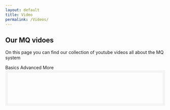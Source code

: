 ```yaml
---
layout: default
title: Video
permalink: /Videos/
---
```

<head>
  <meta charset="UTF-8">
  <meta name="viewport" content="width=device-width, initial-scale=1">
  <link rel="stylesheet" href="/css/video.css">
  <script type="module" src="https://1.www.s81c.com/common/carbon/web-components/tag/v2/latest/tabs.min.js"></script>
  <title>Videos</title>
</head>
<body>
    <div id="main">
        <div id="title">
            <h2>Our MQ vidoes</h2>
            <p>On this page you can find our collection of youtube videos all about the MQ system</p>
        </div>
        <div id="videosContainer">
            <style>
                .cds-ce-demo-devenv--tab-panels{flex:1;align-self:stretch;padding:3rem;overflow:scroll;max-height:65vh;border-color: #f4f4f4;border-style: solid; border-width:0.5rem;}
            </style>
            <div id="tabs">
                <cds-tabs value="basics">
                    <cds-tab id="basics" target="panel-basics" value="basics">
                        Basics
                    </cds-tab>
                    <cds-tab id="advaced" target="panel-advanced" value="advanced">
                        Advanced
                    </cds-tab>
                    <cds-tab id="more" target="panel-more" value="more">
                        More
                    </cds-tab>
                </cds-tabs>
            </div>
            <div class="cds-ce-demo-devenv--tab-panels">
                <div id="panel-basics" role="tabpanel" aria-labelledby="basics" hidden="">
                    <div class="videosGrid">
                        {% for video in site.data.videos.basics %}
                            <div class="video">
                                <h3>{{ video.title }}</h3>
                                <hr class="videoHr">
                                <iframe src="{{ video.url }}" frameborder="0" allowfullscreen></iframe>
                            </div>
                        {% endfor %}
                    </div>
                </div>
                <div id="panel-advanced" role="tabpanel" aria-labelledby="advanced" hidden="">
                    <div class="videosGrid">
                        {% for video in site.data.videos.advanced %}
                            <div class="video">
                                <h3>{{ video.title }}</h3>
                                <hr class="videoHr">
                                <iframe src="{{ video.url }}" frameborder="0" allowfullscreen></iframe>
                            </div>
                        {% endfor %}
                    </div>
                </div>
                <div id="panel-more" role="tabpanel" aria-labelledby="more" hidden="">
                    <div class="videosGrid">
                        {% for video in site.data.videos.more %}
                            <div class="video">
                                <h3>{{ video.title }}</h3>
                                <hr class="videoHr">
                                <iframe src="{{ video.url }}" frameborder="0" allowfullscreen></iframe>
                            </div>
                        {% endfor %}
                    </div>
                </div>
            </div>
        </div>
    </div>
</body>